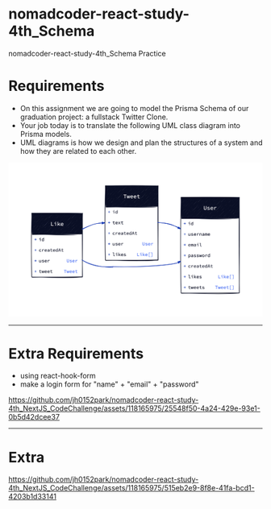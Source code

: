 # nomadcoder-react-study-4th_Schema

nomadcoder-react-study-4th_Schema Practice

# Requirements

-   On this assignment we are going to model the Prisma Schema of our graduation project: a fullstack Twitter Clone.
-   Your job today is to translate the following UML class diagram into Prisma models.
-   UML diagrams is how we design and plan the structures of a system and how they are related to each other.

![alt text](image.png)

---

# Extra Requirements

-   using react-hook-form
-   make a login form for "name" + "email" + "password"

https://github.com/jh0152park/nomadcoder-react-study-4th_NextJS_CodeChallenge/assets/118165975/25548f50-4a24-429e-93e1-0b5d42dcee37

---

# Extra


https://github.com/jh0152park/nomadcoder-react-study-4th_NextJS_CodeChallenge/assets/118165975/515eb2e9-8f8e-41fa-bcd1-4203b1d33141

